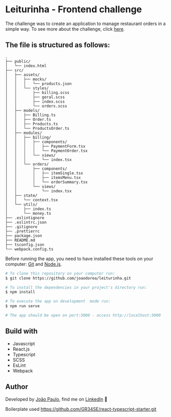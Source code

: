 # Leiturinha - Frontend challenge
The challenge was to create an application to manage restaurant orders in a simple way. To see more about the challenge, click [here](https://github.com/joaodorea/leiturinha/blob/main/README_TEST.md).

## The file is structured as follows:

```text
.
├── public/
│   └── index.html
├── src/
│   ├── assets/
│   │   ├── mocks/
│   │   │   └── products.json
│   │   └── styles/
│   │       ├── billing.scss
│   │       ├── geral.scss
│   │       ├── index.scss
│   │       └── orders.scss
│   ├── models/
│   │   ├── Billing.ts
│   │   ├── Order.ts
│   │   ├── Products.ts
│   │   └── ProductsOrder.ts
│   ├── modules/
│   │   ├── billing/
│   │   │   ├── components/
│   │   │   │   ├── PaymentForm.tsx
│   │   │   │   └── PaymentOrder.tsx
│   │   │   └── views/
│   │   │       └── index.tsx
│   │   └── orders/
│   │       ├── components/
│   │       │   ├── itemSingle.tsx
│   │       │   ├── itemsMenu.tsx
│   │       │   └── orderSummary.tsx
│   │       └── views/
│   │           └── index.tsx
│   ├── state/
│   │   └── context.tsx
│   └── utils/
│       ├── index.ts
│       └── money.ts
├── .eslintignore
├── .eslintrc.json
├── .gitignore
├── .prettierrc
├── package.json
├── README.md
├── tsconfig.json
└── webpack.config.ts
```

Before running the app, you need to have installed these tools on your computer: [Git](https://git-scm.com) and [Node.js](https://nodejs.org/en/).

```bash
# To clone this repository on your computer run:
$ git clone https://github.com/joaodorea/leiturinha.git

# To install the dependencies in your project's directory run:
$ npm install

# To execute the app on development  mode run:
$ npm run serve

# The app should be open on port:5000 - access http://localhost:5000
```

## Build with
- Javascript
- React.js
- Typescript
- SCSS
- EsLint
- Webpack

## Author 
Developed by [João Paulo](https://github.com/joaodorea), find me on [LinkedIn](https://www.linkedin.com/in/joaodorea/) 👋

Boilerplate used
https://github.com/GR34SE/react-typescript-starter.git